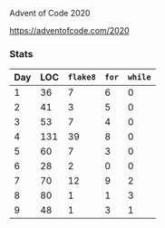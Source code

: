 Advent of Code 2020

https://adventofcode.com/2020


### Stats

Day | LOC | `flake8` | `for` | `while`
--- | --- | --- | --- | ---
1 |       36 |        7 |        6 |        0
2 |       41 |        3 |        5 |        0
3 |       53 |        7 |        4 |        0
4 |      131 |       39 |        8 |        0
5 |       60 |        7 |        3 |        0
6 |       28 |        2 |        0 |        0
7 |       70 |       12 |        9 |        2
8 |       80 |        1 |        1 |        3
9 |       48 |        1 |        3 |        1

